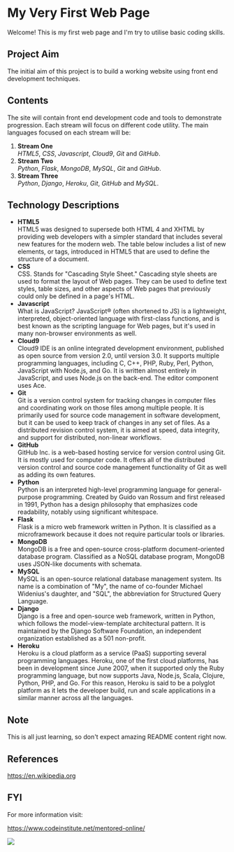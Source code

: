 # My Very First Web Page

Welcome! This is my first web page and I'm try to utilise basic coding skills.

## Project Aim

The initial aim of this project is to build a working website using front end development techniques.

## Contents

The site will contain front end development code and tools to demonstrate progression. Each stream will focus on different code utility. The main languages focused on each stream will be:

1. __Stream One__ <br/> *HTML5*, *CSS*, *Javascript*, *Cloud9*, *Git* and *GitHub*.
2. __Stream Two__ <br/> *Python*, *Flask*, *MongoDB*, *MySQL*, *Git* and *GitHub*.
3. __Stream Three__ <br/> *Python*, *Django*, *Heroku*, *Git*, *GitHub* and *MySQL*.

## Technology Descriptions
* **HTML5** <br/> HTML5 was designed to supersede both HTML 4 and XHTML by providing web developers with a simpler standard that includes several new features for the modern web. The table below includes a list of new elements, or tags, introduced in HTML5 that are used to define the structure of a document. 
* **CSS** <br/> CSS. Stands for "Cascading Style Sheet." Cascading style sheets are used to format the layout of Web pages. They can be used to define text styles, table sizes, and other aspects of Web pages that previously could only be defined in a page's HTML.
* **Javascript** <br/> What is JavaScript? JavaScript® (often shortened to JS) is a lightweight, interpreted, object-oriented language with first-class functions, and is best known as the scripting language for Web pages, but it's used in many non-browser environments as well.
* **Cloud9** <br/> Cloud9 IDE is an online integrated development environment, published as open source from version 2.0, until version 3.0. It supports multiple programming languages, including C, C++, PHP, Ruby, Perl, Python, JavaScript with Node.js, and Go.
It is written almost entirely in JavaScript, and uses Node.js on the back-end. The editor component uses Ace.
* **Git** <br/> Git is a version control system for tracking changes in computer files and coordinating work on those files among multiple people. It is primarily used for source code management in software development, but it can be used to keep track of changes in any set of files. As a distributed revision control system, it is aimed at speed, data integrity, and support for distributed, non-linear workflows.
* **GitHub** <br/> GitHub Inc. is a web-based hosting service for version control using Git. It is mostly used for computer code. It offers all of the distributed version control and source code management functionality of Git as well as adding its own features.
* **Python** <br/> Python is an interpreted high-level programming language for general-purpose programming. Created by Guido van Rossum and first released in 1991, Python has a design philosophy that emphasizes code readability, notably using significant whitespace.
* **Flask** <br/> Flask is a micro web framework written in Python. It is classified as a microframework because it does not require particular tools or libraries.
* **MongoDB** <br/> MongoDB is a free and open-source cross-platform document-oriented database program. Classified as a NoSQL database program, MongoDB uses JSON-like documents with schemata.
* **MySQL** <br/> MySQL is an open-source relational database management system. Its name is a combination of "My", the name of co-founder Michael Widenius's daughter, and "SQL", the abbreviation for Structured Query Language.
* **Django** <br/> Django is a free and open-source web framework, written in Python, which follows the model-view-template architectural pattern. It is maintained by the Django Software Foundation, an independent organization established as a 501 non-profit.
* **Heroku** <br/> Heroku is a cloud platform as a service (PaaS) supporting several programming languages. Heroku, one of the first cloud platforms, has been in development since June 2007, when it supported only the Ruby programming language, but now supports Java, Node.js, Scala, Clojure, Python, PHP, and Go. For this reason, Heroku is said to be a polyglot platform as it lets the developer build, run and scale applications in a similar manner across all the languages.


## Note

This is all just learning, so don't expect amazing README content right now.

## References

https://en.wikipedia.org

## FYI

For more information visit:

https://www.codeinstitute.net/mentored-online/

<img src= "https://www.ibat.ie/images/logos/code_institute_logo.jpg">